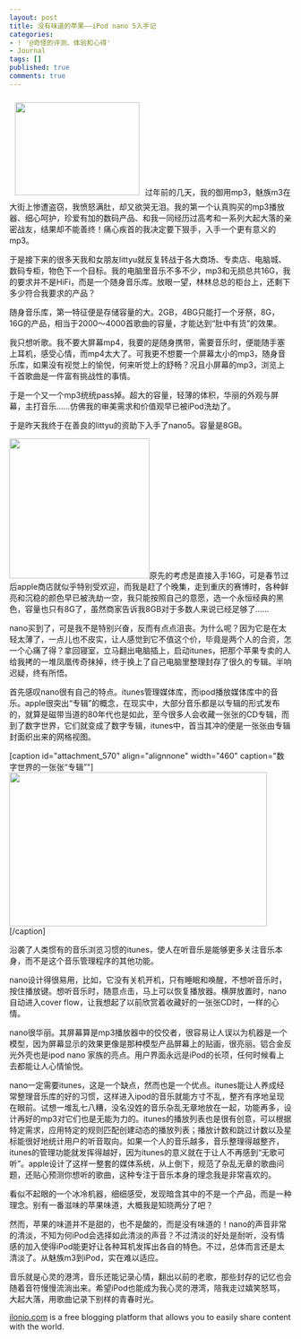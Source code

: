 ```yaml
---
layout: post
title: 没有味道的苹果——iPod nano 5入手记
categories:
- ! '@奇怪的评测、体验和心得'
- Journal
tags: []
published: true
comments: true
---
```

<p><a href="http://trowa.org/wp-content/media/2010/02/meizu_m3.jpg"><img class="alignleft size-full wp-image-572" style="margin: 10px" src="http://trowa.org/wp-content/media/2010/02/meizu_m3.jpg" alt="" width="222" height="166" /></a>过年前的几天，我的御用mp3，魅族m3在大街上惨遭盗窃，我愤怒满肚，却又欲哭无泪。我的第一个认真购买的mp3播放器、细心呵护，珍爱有加的数码产品、和我一同经历过高考和一系列大起大落的亲密战友，结果却不能善终！痛心疾首的我决定要下狠手，入手一个更有意义的mp3。</p>

<p>于是接下来的很多天我和女朋友littyu就反复转战于各大商场、专卖店、电脑城、数码专柜，物色下一个目标。我的电脑里音乐不多不少，mp3和无损总共16G，我的要求并不是HiFi，而是一个随身音乐库。放眼一望，林林总总的柜台上，还剩下多少符合我要求的产品？</p>

<p>随身音乐库，第一特征便是存储容量的大。2GB，4BG只能打一个牙祭，8G，16G的产品，相当于2000～4000首歌曲的容量，才能达到“肚中有货”的效果。</p>

<p>我只想听歌。我不要大屏幕mp4，我要的是随身携带，需要音乐时，便能随手塞上耳机，感受心情，而mp4太大了。可我更不想要一个屏幕太小的mp3，随身音乐库，如果没有视觉上的愉悦，何来听觉上的舒畅？况且小屏幕的mp3，浏览上千首歌曲是一件富有挑战性的事情。</p>

<p>于是一个又一个mp3统统pass掉。超大的容量，轻薄的体积，华丽的外观与屏幕，主打音乐……仿佛我的审美需求和价值观早已被iPod洗劫了。</p>

<p>于是昨天我终于在善良的littyu的资助下入手了nano5。容量是8GB。</p>

<p><a href="http://trowa.org/wp-content/media/2010/02/iPod_nano5_black.jpg"><img class="alignright size-full wp-image-573" src="http://trowa.org/wp-content/media/2010/02/iPod_nano5_black.jpg" alt="" width="250" height="250" /></a>原先的考虑是直接入手16G，可是春节过后apple商店就似乎特别受欢迎，而我是赶了个晚集，走到重庆的赛博时，各种鲜亮和沉稳的颜色早已被洗劫一空，我只能按照自己的意愿，选一个永恒经典的黑色，容量也只有8G了，虽然商家告诉我8GB对于多数人来说已经足够了……</p>

<p>nano买到了，可是我不是特别兴奋，反而有点点沮丧。为什么呢？因为它是在太轻太薄了，一点儿也不皮实，让人感觉到它不值这个价，毕竟是两个人的合资，怎一个心痛了得？拿回寝室，立马翻出电脑插上，启动itunes，把那个苹果专卖的人给我拷的一堆凤凰传奇抹掉，终于换上了自己电脑里整理封存了很久的专辑。半响迟疑，终有所悟。</p>

<p>首先感叹nano很有自己的特点。itunes管理媒体库，而ipod播放媒体库中的音乐。apple很突出“专辑”的概念，在现实中，大部分音乐都是以专辑的形式发布的，就算是磁带当道的80年代也是如此，至今很多人会收藏一张张的CD专辑，而到了数字世界，它们就变成了数字专辑，itunes中，首当其冲的便是一张张由专辑封面织出来的网格视图。</p>

<p>[caption id="attachment_570" align="alignnone" width="460" caption="数字世界的一张张“专辑”"]<a href="http://trowa.org/wp-content/media/2010/02/1.jpg"><img class="size-full wp-image-570" src="http://trowa.org/wp-content/media/2010/02/1.jpg" alt="" width="460" height="275" /></a>[/caption]</p>

<p>沿袭了人类惯有的音乐浏览习惯的itunes，使人在听音乐是能够更多关注音乐本身，而不是这个音乐管理程序的其他功能。</p>

<p>nano设计得很易用，比如，它没有关机开机，只有睡眠和唤醒，不想听音乐时，按住播放键。想听音乐时，随意点击，马上可以恢复播放器。横屏放置时，nano自动进入cover flow，让我想起了以前欣赏着收藏好的一张张CD时，一样的心情。</p>

<p>nano很华丽。其屏幕算是mp3播放器中的佼佼者，很容易让人误以为机器是一个模型，因为屏幕显示的效果更像是那种模型产品屏幕上的贴画，很亮丽。铝合金反光外壳也是ipod nano 家族的亮点。用户界面永远是iPod的长项，任何时候看上去都能让人心情愉悦。</p>

<p>nano一定需要itunes，这是一个缺点，然而也是一个优点。itunes能让人养成经常整理音乐库的好的习惯，这样进入ipod的音乐就能方寸不乱，整齐有序地呈现在眼前。试想一堆乱七八糟，没名没姓的音乐杂乱无章地放在一起，功能再多，设计再好的mp3对它们也是无能为力的。itunes的播放列表也是很有创意，可以根据特定需求，应用特定的规则匹配创建动态的播放列表；播放计数和跳过计数以及星标能很好地统计用户的听音取向。如果一个人的音乐越多，音乐整理得越整齐，itunes的管理功能就发挥得越好，因为itunes的意义就在于让人不再感到“无歌可听”。apple设计了这样一整套的媒体系统，从上倒下，规范了杂乱无章的歌曲问题，还贴心预测你想听的歌曲，这种专注于音乐本身的理念我是非常喜欢的。</p>

<p>看似不起眼的一个冰冷机器，细细感受，发现暗含其中的不是一个产品，而是一种理念。别有一番滋味的苹果味道，大概我是知晓两分了吧？</p>

<p>然而，苹果的味道并不是甜的，也不是酸的，而是没有味道的！nano的声音非常的清淡，不知为何iPod会选择如此清淡的声音？不过清淡的好处是耐听，没有情感的加入使得iPod能更好让各种耳机发挥出各自的特色。不过，总体而言还是太清淡了。从魅族m3到iPod，实在难以适应。</p>

<p>音乐就是心灵的港湾，音乐还能记录心情，翻出以前的老歌，那些封存的记忆也会随着音符慢慢流淌出来。希望iPod也能成为我心灵的港湾，陪我走过嬉笑怒骂，大起大落，用歌曲记录下别样的青春时光。</p>

<p><a href="http://ilonio.com/">ilonio.com</a> is a free blogging platform that allows you to easily share content with the world.</p>
